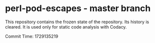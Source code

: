 # perl-pod-escapes - master branch

This repository contains the frozen state of the repository.
Its history is cleared. It is used only for static code
analysis with Codacy.

Commit Time: 1729135219